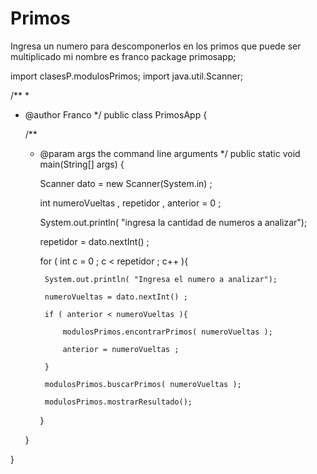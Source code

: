# Primos
Ingresa un numero para descomponerlos en los primos que puede ser multiplicado 
mi nombre es franco
package primosapp;

import clasesP.modulosPrimos;
import java.util.Scanner;


/**
 *
 * @author Franco
 */
public class PrimosApp {

    /**
     * @param args the command line arguments
     */
    public static void main(String[] args) {
        
        Scanner dato = new Scanner(System.in) ;
        
        int numeroVueltas , repetidor , anterior = 0 ;
        
        System.out.println( "ingresa la cantidad de numeros a analizar");
        
        repetidor = dato.nextInt() ;
        
        for ( int c = 0 ; c < repetidor ; c++ ){ 
        
            System.out.println( "Ingresa el numero a analizar");
        
            numeroVueltas = dato.nextInt() ;
            
            if ( anterior < numeroVueltas ){
                
                modulosPrimos.encontrarPrimos( numeroVueltas );
                
                anterior = numeroVueltas ;
                
            }
        
            modulosPrimos.buscarPrimos( numeroVueltas );
            
            modulosPrimos.mostrarResultado();
            
        }
    
    }
    
}
